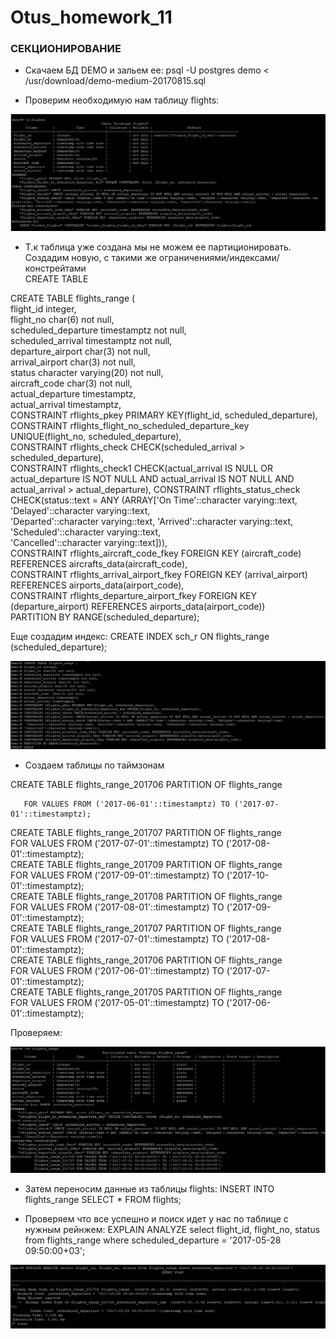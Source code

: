 # Otus_homework_11
### СЕКЦИОНИРОВАНИЕ

* Скачаем БД DEMO и зальем ее:
psql -U postgres demo < /usr/download/demo-medium-20170815.sql

* Проверим необходимую нам таблицу flights:

![Альт-текст](Screenshot_5.png)

* Т.к таблица уже создана мы не можем ее партиционировать. Создадим новую, с такими же ограничениями/индексами/констрейтами  
CREATE TABLE  

CREATE TABLE flights_range (  
  flight_id integer,  
	flight_no char(6) not null,  
	scheduled_departure timestamptz not null,  
	scheduled_arrival timestamptz not null,  
	departure_airport char(3) not null,  
	arrival_airport char(3) not null,  
	status character varying(20) not null,  
	aircraft_code  char(3) not null,  
	actual_departure timestamptz,  
	actual_arrival timestamptz,  
	CONSTRAINT rflights_pkey PRIMARY KEY(flight_id, scheduled_departure),  
	CONSTRAINT rflights_flight_no_scheduled_departure_key UNIQUE(flight_no, scheduled_departure),  
	CONSTRAINT rflights_check CHECK(scheduled_arrival > scheduled_departure),  
	CONSTRAINT rflights_check1 CHECK(actual_arrival IS NULL OR actual_departure IS NOT NULL AND actual_arrival IS NOT NULL AND actual_arrival > actual_departure), 
	CONSTRAINT rflights_status_check CHECK(status::text = ANY (ARRAY['On Time'::character varying::text, 'Delayed'::character varying::text,  
 'Departed'::character varying::text, 'Arrived'::character varying::text, 'Scheduled'::character varying::text,  
'Cancelled'::character varying::text])),  
	CONSTRAINT rflights_aircraft_code_fkey FOREIGN KEY (aircraft_code) REFERENCES aircrafts_data(aircraft_code),  
	CONSTRAINT rflights_arrival_airport_fkey FOREIGN KEY (arrival_airport) REFERENCES airports_data(airport_code),  
	CONSTRAINT rflights_departure_airport_fkey FOREIGN KEY (departure_airport) REFERENCES airports_data(airport_code))  
PARTITION BY RANGE(scheduled_departure);  

Еще создадим индекс:
CREATE INDEX sch_r ON flights_range (scheduled_departure);

![Альт-текст](Screenshot_6.png)

* Создаем таблицы по таймзонам

CREATE TABLE flights_range_201706 PARTITION OF flights_range  

       FOR VALUES FROM ('2017-06-01'::timestamptz) TO ('2017-07-01'::timestamptz);  
CREATE TABLE flights_range_201707 PARTITION OF flights_range  
       FOR VALUES FROM ('2017-07-01'::timestamptz) TO ('2017-08-01'::timestamptz);  
CREATE TABLE flights_range_201709 PARTITION OF flights_range  
       FOR VALUES FROM ('2017-09-01'::timestamptz) TO ('2017-10-01'::timestamptz);  
CREATE TABLE flights_range_201708 PARTITION OF flights_range  
       FOR VALUES FROM ('2017-08-01'::timestamptz) TO ('2017-09-01'::timestamptz);  
CREATE TABLE flights_range_201707 PARTITION OF flights_range  
       FOR VALUES FROM ('2017-07-01'::timestamptz) TO ('2017-08-01'::timestamptz);  
CREATE TABLE flights_range_201706 PARTITION OF flights_range  
       FOR VALUES FROM ('2017-06-01'::timestamptz) TO ('2017-07-01'::timestamptz);  
CREATE TABLE flights_range_201705 PARTITION OF flights_range  
       FOR VALUES FROM ('2017-05-01'::timestamptz) TO ('2017-06-01'::timestamptz);  
       
Проверяем:

![Альт-текст](Screenshot_7.png)

* Затем переносим данные из таблицы flights:
INSERT INTO flights_range SELECT * FROM flights;

* Проверяем что все успешно и поиск идет у нас по таблице с нужным рейнжем:
EXPLAIN ANALYZE select flight_id, flight_no, status from flights_range where scheduled_departure = '2017-05-28 09:50:00+03';

![Альт-текст](Screenshot_9.png)
